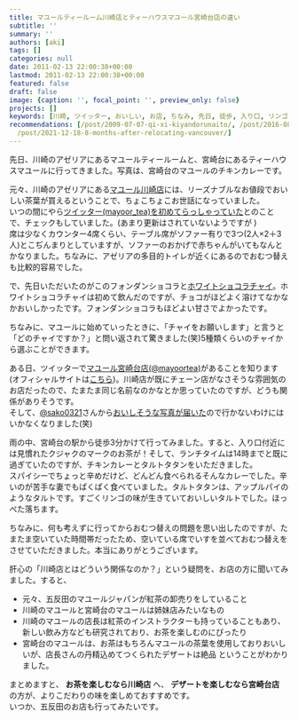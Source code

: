 ```yaml
---
title: マユールティールーム川崎店とティーハウスマユール宮崎台店の違い
subtitle: ''
summary: ''
authors: [aki]
tags: []
categories: null
date: 2011-02-13 22:00:38+00:00
lastmod: 2011-02-13 22:00:38+00:00
featured: false
draft: false
image: {caption: '', focal_point: '', preview_only: false}
projects: []
keywords: [川崎, ツイッター, おいしい, お店, ちなみ, 先日, 徒歩, 入り口, リンゴ, マーク]
recommendations: [/post/2009-07-07-qi-xi-kiyandorunaito/, /post/2016-08-23-chuan-qi-rubyhui-yi-01wokai-cui-simasita-number-kwsk01/,
  /post/2021-12-18-8-months-after-relocating-vancouver/]
---
```


先日、川崎のアゼリアにあるマユールティールームと、宮崎台にあるティーハウスマユールに行ってきました。写真は、宮崎台のマユールのチキンカレーです。

元々、川崎のアゼリアにある[マユール川崎店](http://www.mayoor.jp/)には、リーズナブルなお値段でおいしい茶葉が買えるということで、ちょこちょこお世話になっていました。  
いつの間にやら[ツイッター(mayoor\_tea)を初めてらっしゃっていた](http://twitter.com/mayoor_tea)とのことで、チェックもしていました。(あまり更新はされていないようですが )  
席は少なくカウンター4席くらい、テーブル席がソファー有りで3つ(2人×2＋3人)とこぢんまりとしていますが、ソファーのおかげで赤ちゃんがいてもなんとかなりました。ちなみに、アゼリアの多目的トイレが近くにあるのでおむつ替えも比較的容易でした。


で、先日いただいたのがこのフォンダンショコラと[ホワイトショコラチャイ](http://www.mayoor.jp/blog/recipe/%E3%83%9B%E3%83%AF%E3%82%A4%E3%83%88%E3%82%B7%E3%83%A7%E3%82%B3%E3%83%A9%E3%83%81%E3%83%A3%E3%82%A4%E3%81%AE%E4%BD%9C%E3%82%8A%E6%96%B9%EF%BC%88%EF%BC%91%E4%BA%BA%E5%88%86%EF%BC%89.html)。ホワイトショコラチャイは初めて飲んだのですが、チョコがほどよく溶けてなかなかおいしかったです。フォンダンショコラもほどよい甘さでよかったです。

ちなみに、マユールに始めていったときに、「チャイをお願いします」と言うと「どのチャイですか？」と問い返されて驚きました(笑)5種類くらいのチャイから選ぶことができます。

ある日、ツイッターで[マユール宮崎台店(@mayoortea)](http://twitter.com/mayoortea)があることを知ります(オフィシャルサイトは[こちら](http://www.mayoor-tea.com/))。川崎店が既にチェーン店がなさそうな雰囲気のお店だったので、たまたま同じ名前なのかなとか思っていたのですが、どうも関係がありそうです。  
そして、[@sako0321](http://twitter.com/sako0321)さんから[おいしそうな写真が届いた](http://twitpic.com/32h5vb)ので行かないわけにはいかなくなりました(笑)

雨の中、宮崎台の駅から徒歩3分かけて行ってみました。すると、入り口付近には見慣れたクジャクのマークのお茶が！そして、ランチタイムは14時までと既に過ぎていたのですが、チキンカレーとタルトタタンをいただきました。  
スパイシーでちょっと辛めだけど、どんどん食べられるそんなカレーでした。辛いのが苦手な妻でもぱくぱく食べていました。タルトタタンは、アップルパイのようなタルトです。すごくリンゴの味が生きていておいしいタルトでした。ほっぺた落ちます。

ちなみに、何も考えずに行ってからおむつ替えの問題を思い出したのですが、たまたま空いていた時間帯だったため、空いている席でいすを並べておむつ替えをさせていただきました。本当にありがとうございます。

肝心の「川崎店とはどういう関係なのか？」という疑問を、お店の方に聞いてみました。すると、

- 元々、五反田のマユールジャパンが紅茶の卸売りをしていること
- 川崎のマユールと宮崎台のマユールは姉妹店みたいなもの
- 川崎のマユールの店長は紅茶のインストラクターも持っていることもあり、新しい飲み方なども研究されており、お茶を楽しむのにぴったり
- 宮崎台のマユールは、お茶はもちろんマユールの茶葉を使用しておりおいしいが、店長さんの丹精込めてつくられたデザートは絶品
ということがわかりました。

まとめますと、 **お茶を楽しむなら川崎店** へ、 **デザートを楽しむなら宮崎台店** の方が、よりこだわりの味を楽しめておすすめです。  
いつか、五反田のお店も行ってみたいです。


